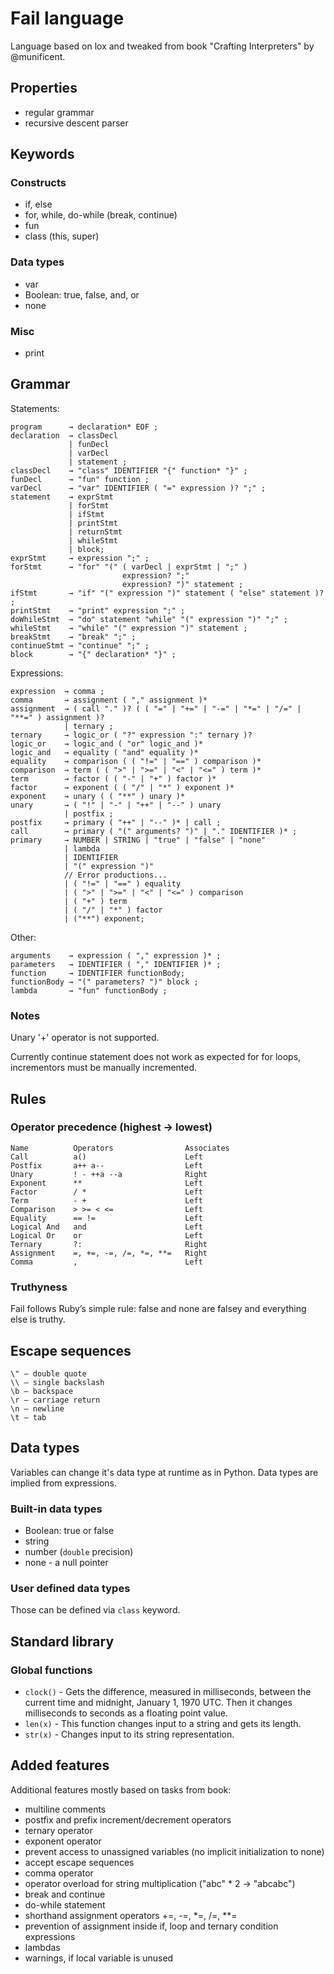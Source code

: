 # Fail language

Language based on lox and tweaked from book "Crafting Interpreters" by @munificent.

## Properties
- regular grammar
- recursive descent parser

## Keywords
### Constructs
- if, else
- for, while, do-while (break, continue)
- fun
- class (this, super)

### Data types
- var
- Boolean: true, false, and, or
- none

### Misc
- print

## Grammar
Statements:
   
    program      → declaration* EOF ;
    declaration  → classDecl
                 | funDecl
                 | varDecl
                 | statement ;
    classDecl    → "class" IDENTIFIER "{" function* "}" ;
    funDecl      → "fun" function ;
    varDecl      → "var" IDENTIFIER ( "=" expression )? ";" ;
    statement    → exprStmt
                 | forStmt
                 | ifStmt
                 | printStmt
                 | returnStmt
                 | whileStmt
                 | block;
    exprStmt     → expression ";" ;
    forStmt      → "for" "(" ( varDecl | exprStmt | ";" )
                             expression? ";"
                             expression? ")" statement ;
    ifStmt       → "if" "(" expression ")" statement ( "else" statement )? ;
    printStmt    → "print" expression ";" ;
    doWhileStmt  → "do" statement "while" "(" expression ")" ";" ;
    whileStmt    → "while" "(" expression ")" statement ;
    breakStmt    → "break" ";" ;
    continueStmt → "continue" ";" ;
    block        → "{" declaration* "}" ;

Expressions:

    expression  → comma ;
    comma       → assignment ( "," assignment )*
    assignment  → ( call "." )? ( ( "=" | "+=" | "-=" | "*=" | "/=" | "**=" ) assignment )?
                | ternary ;
    ternary     → logic_or ( "?" expression ":" ternary )?
    logic_or    → logic_and ( "or" logic_and )*
    logic_and   → equality ( "and" equality )*
    equality    → comparison ( ( "!=" | "==" ) comparison )*
    comparison  → term ( ( ">" | ">=" | "<" | "<=" ) term )*
    term        → factor ( ( "-" | "+" ) factor )*
    factor      → exponent ( ( "/" | "*" ) exponent )*
    exponent    → unary ( ( "**" ) unary )*
    unary       → ( "!" | "-" | "++" | "--" ) unary
                | postfix ;
    postfix     → primary ( "++" | "--" )* | call ;
    call        → primary ( "(" arguments? ")" | "." IDENTIFIER )* ;
    primary     → NUMBER | STRING | "true" | "false" | "none"
                | lambda
                | IDENTIFIER
                | "(" expression ")"
                // Error productions...
                | ( "!=" | "==" ) equality
                | ( ">" | ">=" | "<" | "<=" ) comparison
                | ( "+" ) term
                | ( "/" | "*" ) factor
                | ("**") exponent;
                
Other:

    arguments    → expression ( "," expression )* ;
    parameters   → IDENTIFIER ( "," IDENTIFIER )* ;
    function     → IDENTIFIER functionBody;
    functionBody → "(" parameters? ")" block ;
    lambda       → "fun" functionBody ;
               
### Notes
Unary '+' operator is not supported.

Currently continue statement does not work as expected for for loops, incrementors must be manually incremented.

## Rules
### Operator precedence (highest → lowest)

    Name	      Operators	               Associates
    Call          a()                      Left
    Postfix       a++ a--                  Left
    Unary	      ! - ++a --a              Right
    Exponent      **                       Left
    Factor	      / *                      Left
    Term	      - +                      Left
    Comparison    > >= < <=	               Left
    Equality      == !=                    Left
    Logical And   and                      Left
    Logical Or    or                       Left
    Ternary       ?:                       Right
    Assignment    =, +=, -=, /=, *=, **=   Right
    Comma         ,                        Left

### Truthyness
Fail follows Ruby’s simple rule: false and none are falsey and everything else is truthy.

## Escape sequences
    \" – double quote
    \\ – single backslash
    \b – backspace
    \r – carriage return
    \n – newline
    \t – tab

## Data types
Variables can change it's data type at runtime as in Python. Data types are implied from expressions. 
### Built-in data types
- Boolean: true or false
- string
- number (`double` precision)
- none - a null pointer
### User defined data types
Those can be defined via `class` keyword.

## Standard library
### Global functions
- `clock()` - Gets the difference, measured in milliseconds, between the current time and midnight, January 1, 1970 UTC. Then it changes milliseconds to seconds as a floating point value.
- `len(x)` - This function changes input to a string and gets its length.
- `str(x)` - Changes input to its string representation.

## Added features
Additional features mostly based on tasks from book:
- multiline comments
- postfix and prefix increment/decrement operators
- ternary operator
- exponent operator
- prevent access to unassigned variables (no implicit initialization to none)
- accept escape sequences
- comma operator
- operator overload for string multiplication ("abc" * 2 → "abcabc")
- break and continue
- do-while statement
- shorthand assignment operators +=, -=, *=, /=, **=
- prevention of assignment inside if, loop and ternary condition expressions
- lambdas
- warnings, if local variable is unused